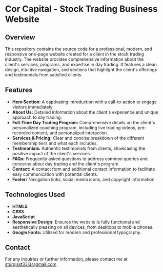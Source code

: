 # Cor Capital - Stock Trading Business Website

## Overview
This repository contains the source code for a professional, modern, and responsive one-page website created for a client in the stock trading industry. The website provides comprehensive information about the client's services, programs, and expertise in day trading. It features a clean design, intuitive navigation, and sections that highlight the client's offerings and testimonials from satisfied clients.

## Features
- **Hero Section:** A captivating introduction with a call-to-action to engage visitors immediately.
- **About Us:** Detailed information about the client's experience and unique approach to day trading.
- **Full-Time Day Trading Program:** Comprehensive details on the client's personalized coaching program, including live trading videos, pre-recorded content, and personalized interaction.
- **Services & Pricing:** Clear and concise breakdown of the different membership tiers and what each includes.
- **Testimonials:** Authentic testimonials from clients, showcasing the positive impact of the client's services.
- **FAQs:** Frequently asked questions to address common queries and concerns about day trading and the client's program.
- **Contact:** A contact form and additional contact information to facilitate easy communication with potential clients.
- **Footer:** Navigation links, social media icons, and copyright information.

## Technologies Used
- **HTML5**
- **CSS3**
- **JavaScript**
- **Responsive Design:** Ensures the website is fully functional and aesthetically pleasing on all devices, from desktops to mobile phones.
- **Google Fonts:** Utilized for modern and professional typography.

## Contact
For any inquiries or further information, please contact me at [sturgisst33l3@gmail.com](mailto:sturgist33l3@gmail.com).
